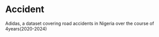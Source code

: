 # Accident
Adidas, a dataset covering road accidents in Nigeria over the course of 4years(2020-2024)
